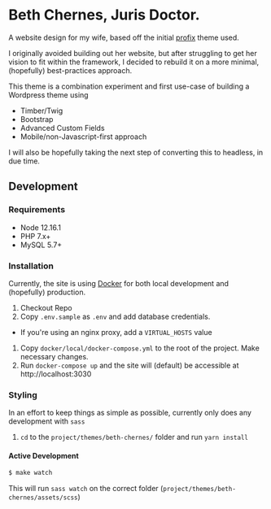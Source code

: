 # Beth Chernes, Juris Doctor.

A website design for my wife, based off the initial [profix](https://themeforest.net/item/profix-personal-portfolio-wordpress-theme/20611537) theme used.

I originally avoided building out her website, but after struggling to get her vision to fit within the framework, I decided to rebuild it on a more minimal, (hopefully) best-practices approach.

This theme is a combination experiment and first use-case of building a Wordpress theme using

* Timber/Twig
* Bootstrap
* Advanced Custom Fields
* Mobile/non-Javascript-first approach

I will also be hopefully taking the next step of converting this to headless, in due time.

## Development

### Requirements

* Node 12.16.1
* PHP 7.x+
* MySQL 5.7+

### Installation

Currently, the site is using [Docker](https://docker.com) for both local development and (hopefully) production.

1. Checkout Repo
1. Copy `.env.sample` as `.env` and add database credentials.
  * If you're using an nginx proxy, add a `VIRTUAL_HOSTS` value 
1. Copy `docker/local/docker-compose.yml` to the root of the project. Make necessary changes.
1. Run `docker-compose up` and the site will (default) be accessible at http://localhost:3030

### Styling

In an effort to keep things as simple as possible, currently only does any development with `sass`

1. `cd` to the `project/themes/beth-chernes/` folder and run `yarn install`

#### Active Development

```bash
$ make watch
```

This will run `sass watch` on the correct folder (`project/themes/beth-chernes/assets/scss`)